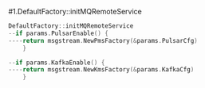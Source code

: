 #1.DefaultFactory::initMQRemoteService

```go
DefaultFactory::initMQRemoteService
--if params.PulsarEnable() {
----return msgstream.NewPmsFactory(&params.PulsarCfg)
	}

--if params.KafkaEnable() {
----return msgstream.NewKmsFactory(&params.KafkaCfg)
	}
```